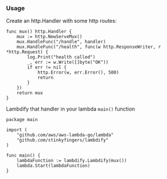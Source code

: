 ### Usage

Create an http.Handler with some http routes:
```
func mux() http.Handler {
	mux := http.NewServeMux()
	mux.HandleFunc("/handle", handler)
	mux.HandleFunc("/health", func(w http.ResponseWriter, r *http.Request) {
		log.Print("health called")
		_, err := w.Write([]byte("OK"))
		if err != nil {
			http.Error(w, err.Error(), 500)
			return
		}
	})
	return mux
}
```

Lambdify that handler in your lambda `main()` function
```
package main

import (
	"github.com/aws/aws-lambda-go/lambda"
	"github.com/stinkyfingers/lambdify"
)

func main() {
	lambdaFunction := lambdify.Lambdify(mux())
	lambda.Start(lambdaFunction)
}
```
